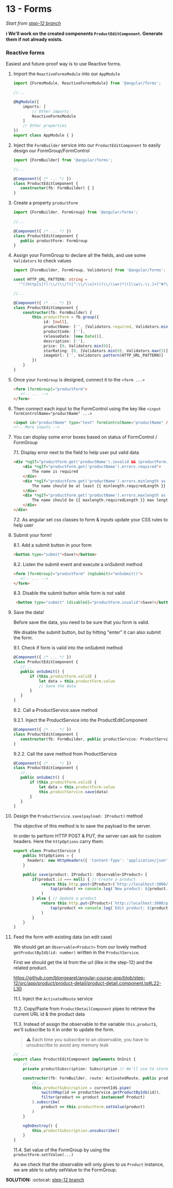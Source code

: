 # 13 - Forms

*Start from [step-12 branch](https://github.com/blongearet/angular-course-app/tree/step-12)*

**ℹ We'll work on the created components `ProductEditComponent`. Generate them if not already exists.**

### Reactive forms
    
Easiest and future-proof way is to use Reactive forms.

1. Import the `ReactiveFormsModule` into our `AppModule`

    ```ts
    import {FormsModule, ReactiveFormsModule} from '@angular/forms';
    
    //...
    
    @NgModule({
        imports: [
            // Other imports
            ReactiveFormsModule
        ]
        // Other properties
    })
    export class AppModule { }
    ```

2. Inject the `FormBuilder` service into our `ProductEditComponent` to easily design our FormGroup/FormControl

    ```ts
   import {FormBuilder} from '@angular/forms';
   
   //...
   
   @Component({ /* ... */ })
   class ProductEditComponent {
       constructor(fb: FormBuilder) { }
   } 
   ```

3. Create a property `productForm`

    ```ts
   import {FormBuilder, FormGroup} from '@angular/forms';
      
    //...
    
    @Component({ /* ... */ })
    class ProductEditComponent {
       public productForm: FormGroup
    } 
    ```
    
4. Assign your FormGroup to declare all the fields, and use some `Validators` to check values

   ```ts
   import {FormBuilder, FormGroup, Validators} from '@angular/forms';
   
   const HTTP_URL_PATTERN: string =
     '^((http[s]?):\\/)\\/?([^:\\/\\s]+)((\\/\\w+)*)([\\w\\-\\.]+[^#?\\s]+)(.*)?(#[\\w\\-]+)?$'
   
   //...
   
   @Component({ /* ... */ })
   class ProductEditComponent {
       constructor(fb: FormBuilder) {
           this.productForm = fb.group({
                id: [null],
                productName: ['', [Validators.required, Validators.minLength(8), Validators.maxLength(80)]],
                productCode: [''],
                releaseDate: [new Date()],
                description: [''],
                price: [0, Validators.min(0)],
                starRating: [0, [Validators.min(0), Validators.max(5)]],
                imageUrl: ['', Validators.pattern(HTTP_URL_PATTERN)]
           })    
       }
   }
   ```
 
5. Once your `FormGroup` is designed, connect it to the `<form ...>`

    ```html
    <form [formGroup]="productForm">
       <!-- ... -->
    </form>
    ```

6. Then connect each input to the FormControl using the key like `<input formControlName="productName" ...>`

    ```html
   <input id="productName" type="text" formControlName="productName" />
   <!-- More inputs -->
    ```
   
7. You can display some error boxes based on status of FormControl / FormGroup

    7.1. Display error next to the field to help user put valid data
    
    ```html
    <div *ngIf="productForm.get('productName').invalid && (productForm.get('productName').dirty || productForm.get('productName').touched)">
        <div *ngIf="productForm.get('productName').errors.required">
            The name is required
        </div>
        <div *ngIf="productForm.get('productName').errors.minlength as minlength">
            The name should be at least {{ minlength.requiredLength }} (actual: {{ minlength.actualLength }})
        </div>
        <div *ngIf="productForm.get('productName').errors.maxlength as maxlength">
            The name should be {{ maxlength.requiredLength }} max length (actual: {{ maxlength.actualLength }})
        </div>
    </div>
    ```
   
   7.2. As angular set css classes to form & inputs update your CSS rules to help user

8. Submit your form!

    8.1. Add a submit button in your form
    
    ```html
    <button type="submit">Save!</button>
    ```
   
    8.2. Listen the submit event and execute a onSubmit method
   
    ```html
    <form [formGroup]="productForm" (ngSubmit)="onSubmit()">
       <!-- ... -->
    </form>
    ```
   
   8.3. Disable the submit button while form is not valid
   
   ```html
    <button type="submit" [disabled]="productForm.invalid">Save!</button>
   ```

9. Save the data!

    Before save the data, you need to be sure that you form is valid.
    
    We disable the submit button, but by hitting "enter" it can also submit the form.
    
    9.1. Check if form is valid into the onSubmit method
    
    ```ts
    @Component({ /* ... */ })
    class ProductEditComponent {
       //...
       public onSubmit() {
           if (this.productForm.valid) {
               let data = this.productForm.value
               // Save the data
           }       
       }
    }
    ```
   
   9.2. Call a ProductService.save method
   
   9.2.1. Inject the ProductService into the ProductEditComponent
   
    ```ts
    @Component({ /* ... */ })
    class ProductEditComponent {
       constructor(fb: FormBuilder, public productService: ProductService)
    }
    ```
   
   9.2.2. Call the save method from ProductService
   
    ```ts
    @Component({ /* ... */ })
    class ProductEditComponent {
       //...
       public onSubmit() {
           if (this.productForm.valid) {
               let data = this.productForm.value
               this.productService.save(data)
           }       
       }
    }
    ```

10. Design the `ProductService.save(payload: IProduct)` method

    The objective of this method is to save the payload to the server.
    
    In order to perform HTTP POST & PUT, the server can ask for custom headers. Here the `httpOptions` carry them.
    
    ```ts
    export class ProductService {
        public httpOptions = {
          headers: new HttpHeaders({ 'Content-Type': 'application/json' })
        }
    
        public save(product: IProduct): Observable<IProduct> {
            if(product.id === null) { // Create a product
                return this.http.post<IProduct>('http://localhost:3000/products', product, this.httpOptions).pipe(
                    tap(product => console.log(`New product: ${product.id}`))
                )
            } else { // Update a product
                return this.http.put<IProduct>(`http://localhost:3000/products/${product.id}`, data, this.httpOptions).pipe(
                    tap(product => console.log(`Edit product: ${product.id}`))
                )
            }
        }
    }
    ```

11. Feed the form with existing data (on edit case)
   
    We should get an `Observable<Product>` from our lovely method `getProductById$(id: number)` written in the `ProductService`.
    
    First we should get the id from the url (like in the step-12) and the related product.
    
    https://github.com/blongearet/angular-course-app/blob/step-12/src/app/product/product-detail/product-detail.component.ts#L22-L30
    
    11.1. Inject the `ActivatedRoute` service
    
    11.2. Copy/Paste from `ProductDetailComponent` pipes to retrieve the current URL id & the product data
    
    11.3. Instead of assign the observable to the variable `this.product$`, we'll subscribe to it in order to update the form.
    
    > ⚠ Each time you subscribe to an observable, you have to unsubscribe to avoid any memory leak
    
    ```ts
    // ...
    export class ProductEditComponent implements OnInit {
        // ...
        private productSubscription: Subscription // We'll use to store the subscription to destroy it later
    
        constructor(fb: FormBuilder, route: ActivatedRoute, public productService: ProductService) {
            //...
            this.productSubscription = currentId$.pipe(
                switchMap(id => productService.getProductById$(id)),
                filter(product => product instanceof Product)
            ).subscribe(
                product => this.productForm.setValue(product)
            )
        }
    
        ngOnDestroy() {
            this.productSubscription.unsubscribe()
        }
    }
    ```
    
    11.4. Set value of the FormGroup by using the `productForm.settValue(...)`
    
    As we check that the observable will only gives to us `Product` instance, we are able to safely setValue to the FormGroup.

**SOLUTION:** :octocat: [step-12 branch](https://github.com/blongearet/angular-course-app/pull/9)
